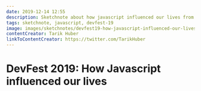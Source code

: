 ```yaml
---
date: 2019-12-14 12:55
description: Sketchnote about how javascript influenced our lives from DevFest 2019 in Nuremberg
tags: sketchnote, javascript, devfest-19
image: images/sketchnotes/devfest19-how-javascript-influenced-our-lives-small.jpg
contentCreator: Tarik Huber
linkToContentCreator: https://twitter.com/TarikHuber
---
```


# DevFest 2019: How Javascript influenced our lives
